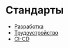 # Стандарты

- [Разработка](./development/development.md)
- [Трудоустройство](./employment/employment.md)
- [CI-CD](./ci-cd/ci-cd.md)
